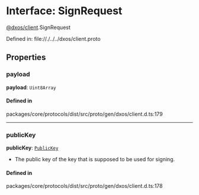 # Interface: SignRequest

[@dxos/client](../modules/dxos_client.md).SignRequest

Defined in:
  file://./../../dxos/client.proto

## Properties

### payload

 **payload**: `Uint8Array`

#### Defined in

packages/core/protocols/dist/src/proto/gen/dxos/client.d.ts:179

___

### publicKey

 **publicKey**: [`PublicKey`](../classes/dxos_client.PublicKey.md)

- The public key of the key that is supposed to be used for signing.

#### Defined in

packages/core/protocols/dist/src/proto/gen/dxos/client.d.ts:178
